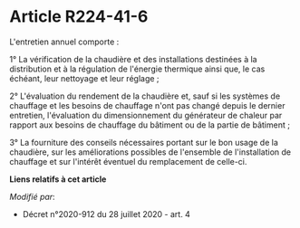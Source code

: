 # Article R224-41-6

L'entretien annuel comporte :

1° La vérification de la chaudière et des installations destinées à la distribution et à la régulation de l'énergie thermique
ainsi que, le cas échéant, leur nettoyage et leur réglage ;

2° L'évaluation du rendement de la chaudière et, sauf si les systèmes de chauffage et les besoins de chauffage n'ont pas
changé depuis le dernier entretien, l'évaluation du dimensionnement du générateur de chaleur par rapport aux besoins de
chauffage du bâtiment ou de la partie de bâtiment ;

3° La fourniture des conseils nécessaires portant sur le bon usage de la chaudière, sur les améliorations possibles de
l'ensemble de l'installation de chauffage et sur l'intérêt éventuel du remplacement de celle-ci.

**Liens relatifs à cet article**

_Modifié par_:

  - Décret n°2020-912 du 28 juillet 2020 - art. 4
